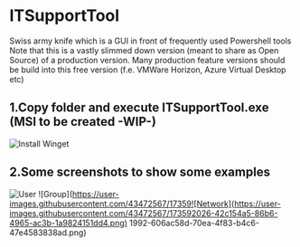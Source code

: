 # ITSupportTool
Swiss army knife which is a GUI in front of frequently used Powershell tools
Note that this is a vastly slimmed down version (meant to share as Open Source) of a production version. Many production feature versions should be build into this free version (f.e. VMWare Horizon, Azure Virtual Desktop etc)

1.Copy folder and execute ITSupportTool.exe (MSI to be created -WIP-)
---------------------------------------
![Install Winget](https://user-images.githubusercontent.com/43472567/173589587-7a659428-5aaa-4b47-807d-d954c04d4c6c.png)

2.Some screenshots to show some examples
----------------------------------------
![User](https://user-images.githubusercontent.com/43472567/173591972-be5e2e59-6768-4507-8e72-eeb496468d01.png)
![Group](https://user-images.githubusercontent.com/43472567/17359![Network](https://user-images.githubusercontent.com/43472567/173592026-42c154a5-86b6-4965-ac3b-1a9824151dd4.png)
1992-606ac58d-70ea-4f83-b4c6-47e4583838ad.png)
